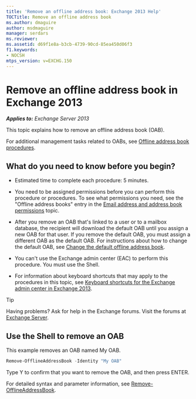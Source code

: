```yaml
---
title: 'Remove an offline address book: Exchange 2013 Help'
TOCTitle: Remove an offline address book
ms.author: dmaguire
author: msdmaguire
manager: serdars
ms.reviewer:
ms.assetid: d69f1e8a-b3cb-4739-90cd-85ea450d06f3
f1.keywords:
- NOCSH
mtps_version: v=EXCHG.150
---
```


# Remove an offline address book in Exchange 2013

_**Applies to:** Exchange Server 2013_

This topic explains how to remove an offline address book (OAB).

For additional management tasks related to OABs, see [Offline address book procedures](offline-address-book-procedures-exchange-2013-help.md).

## What do you need to know before you begin?

- Estimated time to complete each procedure: 5 minutes.

- You need to be assigned permissions before you can perform this procedure or procedures. To see what permissions you need, see the "Offline address books" entry in the [Email address and address book permissions](email-address-and-address-book-permissions-exchange-2013-help.md) topic.

- After you remove an OAB that's linked to a user or to a mailbox database, the recipient will download the default OAB until you assign a new OAB for that user. If you remove the default OAB, you must assign a different OAB as the default OAB. For instructions about how to change the default OAB, see [Change the default offline address book](change-default-offline-address-book-exchange-2013-help.md).

- You can't use the Exchange admin center (EAC) to perform this procedure. You must use the Shell.

- For information about keyboard shortcuts that may apply to the procedures in this topic, see [Keyboard shortcuts for the Exchange admin center in Exchange 2013](keyboard-shortcuts-in-the-exchange-admin-center-2013-help.md).

> [!TIP]
> Having problems? Ask for help in the Exchange forums. Visit the forums at [Exchange Server](https://social.technet.microsoft.com/forums/office/home?category=exchangeserver).

## Use the Shell to remove an OAB

This example removes an OAB named My OAB.

```powershell
Remove-OfflineAddressBook -Identity "My OAB"
```

Type Y to confirm that you want to remove the OAB, and then press ENTER.

For detailed syntax and parameter information, see [Remove-OfflineAddressBook](/powershell/module/exchange/remove-offlineaddressbook).